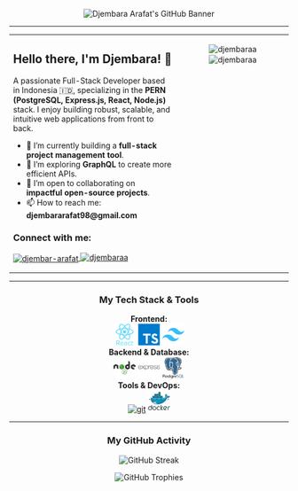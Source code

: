<p align="center">
  <img src="https://raw.githubusercontent.com/djembaraa/djembaraa/main/banner.png" alt="Djembara Arafat's GitHub Banner"/>
</p>

---

<table align="center">
  <tr>
    <td valign="top" width="60%">
      <h2 align="left">Hello there, I'm Djembara! 👋</h2>
      <p align="left">
        A passionate Full-Stack Developer based in Indonesia 🇮🇩, specializing in the <strong>PERN (PostgreSQL, Express.js, React, Node.js)</strong> stack. I enjoy building robust, scalable, and intuitive web applications from front to back.
      </p>
      <ul>
        <li>🔭 I’m currently building a <strong>full-stack project management tool</strong>.</li>
        <li>🌱 I’m exploring <strong>GraphQL</strong> to create more efficient APIs.</li>
        <li>👯 I’m open to collaborating on <strong>impactful open-source projects</strong>.</li>
        <li>📫 How to reach me: <strong>djembararafat98@gmail.com</strong></li>
      </ul>
      <h3 align="left">Connect with me:</h3>
      <p align="left">
        <a href="https://www.linkedin.com/in/djembar-arafat-9a6602178/" target="blank">
          <img align="center" src="https://cdn.jsdelivr.net/gh/devicons/devicon/icons/linkedin/linkedin-plain.svg" alt="djembar-arafat" height="30" width="40" />
        </a>
        <a href="https://t.me/djembaraa" target="blank">
          <img src="https://img.shields.io/badge/Telegram-26A5E4?style=for-the-badge&logo=telegram&logoColor=white" alt="djembaraa"/>
        </a>
      </p>
    </td>
    <td valign="top" width="40%">
      <p align="center">
        <img align="center" src="https://github-readme-stats.vercel.app/api?username=djembaraa&show_icons=true&locale=en&theme=tokyonight&hide_border=true&card_width=400" alt="djembaraa" />
        <br>
        <img align="center" src="https://github-readme-stats.vercel.app/api/top-langs?username=djembaraa&layout=compact&locale=en&theme=tokyonight&hide_border=true&card_width=400" alt="djembaraa" />
      </p>
    </td>
  </tr>
</table>

---

<h3 align="center">My Tech Stack & Tools</h3>
<p align="center">
  <strong>Frontend:</strong><br>
  <a href="https://reactjs.org/" target="_blank" rel="noreferrer"><img src="https://raw.githubusercontent.com/devicons/devicon/master/icons/react/react-original-wordmark.svg" alt="react" width="40" height="40"/></a>
  <a href="https://www.typescriptlang.org/" target="_blank" rel="noreferrer"><img src="https://raw.githubusercontent.com/devicons/devicon/master/icons/typescript/typescript-original.svg" alt="typescript" width="40" height="40"/></a>
  <a href="https://tailwindcss.com/" target="_blank" rel="noreferrer"><img src="https://raw.githubusercontent.com/devicons/devicon/master/icons/tailwindcss/tailwindcss-original.svg" alt="tailwindcss" width="40" height="40"/></a>
  <br>
  <strong>Backend & Database:</strong><br>
  <a href="https://nodejs.org" target="_blank" rel="noreferrer"><img src="https://raw.githubusercontent.com/devicons/devicon/master/icons/nodejs/nodejs-original-wordmark.svg" alt="nodejs" width="40" height="40"/></a>
  <a href="https://expressjs.com" target="_blank" rel="noreferrer"><img src="https://raw.githubusercontent.com/devicons/devicon/master/icons/express/express-original-wordmark.svg" alt="express" width="40" height="40"/></a>
  <a href="https://www.postgresql.org" target="_blank" rel="noreferrer"><img src="https://raw.githubusercontent.com/devicons/devicon/master/icons/postgresql/postgresql-original-wordmark.svg" alt="postgresql" width="40" height="40"/></a>
  <br>
  <strong>Tools & DevOps:</strong><br>
  <a href="https://git-scm.com/" target="_blank" rel="noreferrer"><img src="https://www.vectorlogo.zone/logos/git-scm/git-scm-icon.svg" alt="git" width="40" height="40"/></a>
  <a href="https://www.docker.com/" target="_blank" rel="noreferrer"><img src="https://raw.githubusercontent.com/devicons/devicon/master/icons/docker/docker-original-wordmark.svg" alt="docker" width="40" height="40"/></a>
</p>

---

<h3 align="center">My GitHub Activity</h3>
<p align="center">
  <img src="https://streak-stats.demolab.com?user=djembaraa&theme=tokyonight&hide_border=true" alt="GitHub Streak" />
</p>
<p align="center">
  <img src="https://github-profile-trophy.vercel.app/?username=djembaraa&theme=tokyonight&row=1&column=6&margin-w=15&margin-h=15" alt="GitHub Trophies" />
</p>
